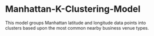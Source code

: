 # Manhattan-K-Clustering-Model
This model groups Manhattan latitude and longitude data points into clusters based upon the most common nearby business venue types.
